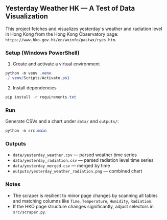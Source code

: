 ## Yesterday Weather HK — A Test of Data Visualization

This project fetches and visualizes yesterday's weather and radiation level in Hong Kong from the Hong Kong Observatory page: `https://www.hko.gov.hk/en/wxinfo/pastwx/ryes.htm`.

### Setup (Windows PowerShell)

1. Create and activate a virtual environment
```powershell
python -m venv .venv
./.venv/Scripts/Activate.ps1
```

2. Install dependencies
```powershell
pip install -r requirements.txt
```

### Run

Generate CSVs and a chart under `data/` and `outputs/`:
```powershell
python -m src.main
```

### Outputs
- `data/yesterday_weather.csv` — parsed weather time series
- `data/yesterday_radiation.csv` — parsed radiation level time series
- `data/yesterday_merged.csv` — merged by time
- `outputs/yesterday_weather_radiation.png` — combined chart

### Notes
- The scraper is resilient to minor page changes by scanning all tables and matching columns like `Time`, `Temperature`, `Humidity`, `Radiation`.
- If the HKO page structure changes significantly, adjust selectors in `src/scraper.py`.
